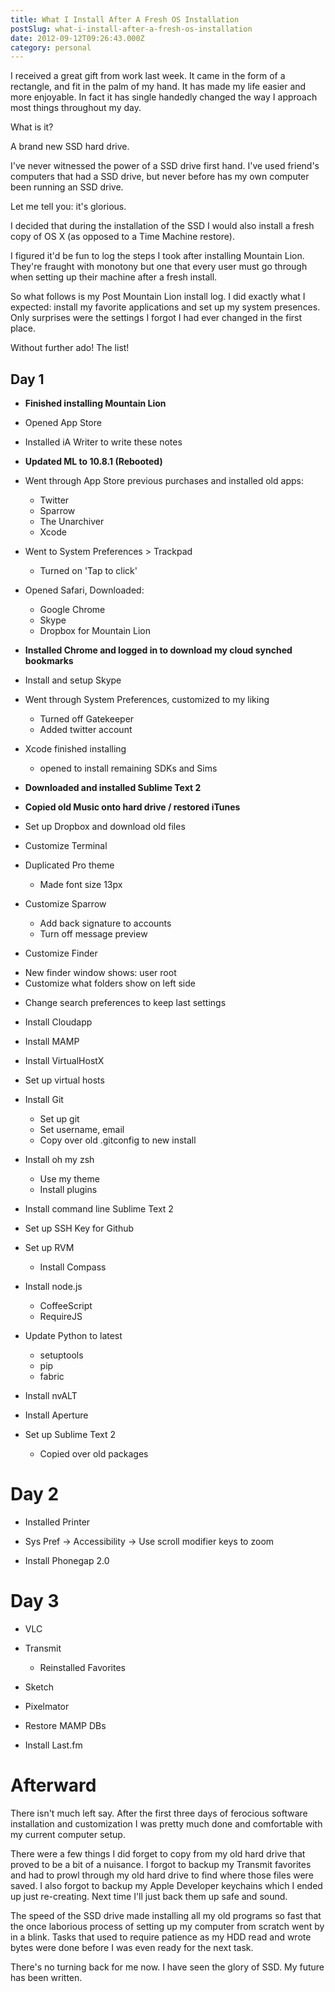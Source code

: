 ```yaml
---
title: What I Install After A Fresh OS Installation
postSlug: what-i-install-after-a-fresh-os-installation
date: 2012-09-12T09:26:43.000Z
category: personal
---
```


<p>I received a great gift from work last week.  It came in the form of a rectangle, and fit in the palm of my hand.  It has made my life easier and more enjoyable.  In fact it has single handedly changed the way I approach most things throughout my day.</p>

<p>What is it?</p>

<p>A brand new SSD hard drive.</p>

<p>I've never witnessed the power of a SSD drive first hand.  I've used friend's computers that had a SSD drive, but never before has my own computer been running an SSD drive.</p>

<p>Let me tell you:  it's glorious.</p>

<p>I decided that during the installation of the SSD I would also install a fresh copy of OS X (as opposed to a Time Machine restore).</p>

<p>I figured it'd be fun to log the steps I took after installing Mountain Lion. They're fraught with monotony but one that every user must go through when setting up their machine after a fresh install.</p>

<p>So what follows is my Post Mountain Lion install log. I did exactly what I expected: install my favorite applications and set up my system presences. Only surprises were the settings I forgot I had ever changed in the first place.</p>

<p>Without further ado!  The list!</p>

<!--more-->

<h2>Day 1</h2>

<ul>
<li><p><strong>Finished installing Mountain Lion</strong></p></li>
<li><p>Opened App Store</p></li>
<li><p>Installed iA Writer to write these notes</p></li>
<li><p><strong>Updated ML to 10.8.1 (Rebooted)</strong></p></li>
<li><p>Went through App Store previous purchases and installed old apps:</p>

<ul>
<li>Twitter</li>
<li>Sparrow</li>
<li>The Unarchiver</li>
<li>Xcode</li>
</ul></li>
<li><p>Went to System Preferences > Trackpad</p>

<ul>
<li>Turned on 'Tap to click'</li>
</ul></li>
<li><p>Opened Safari, Downloaded:</p>

<ul>
<li>Google Chrome</li>
<li>Skype</li>
<li>Dropbox for Mountain Lion</li>
</ul></li>
<li><p><strong>Installed Chrome and logged in to download my cloud synched bookmarks</strong></p></li>
<li><p>Install and setup Skype</p></li>
<li><p>Went through System Preferences, customized to my liking</p>

<ul>
<li>Turned off Gatekeeper</li>
<li>Added twitter account</li>
</ul></li>
<li><p>Xcode finished installing</p>

<ul>
<li>opened to install remaining SDKs and Sims</li>
</ul></li>
<li><p><strong>Downloaded and installed Sublime Text 2</strong></p></li>
<li><p><strong>Copied old Music onto hard drive / restored iTunes</strong></p></li>
<li><p>Set up Dropbox and download old files</p></li>
<li><p>Customize Terminal</p></li>
<li><p>Duplicated Pro theme</p>

<ul>
<li>Made font size 13px</li>
</ul></li>
<li><p>Customize Sparrow</p>

<ul>
<li>Add back signature to accounts</li>
<li>Turn off message preview</li>
</ul></li>
<li><p>Customize Finder</p></li>
<li>New finder window shows: user root</li>
<li>Customize what folders show on left side</li>
<li><p>Change search preferences to keep last settings</p></li>
<li><p>Install Cloudapp</p></li>
<li><p>Install MAMP</p></li>
<li><p>Install VirtualHostX</p></li>
<li><p>Set up virtual hosts</p></li>
<li><p>Install Git</p>

<ul>
<li>Set up git</li>
<li>Set username, email</li>
<li>Copy over old .gitconfig to new install</li>
</ul></li>
<li><p>Install oh my zsh</p>

<ul>
<li>Use my theme</li>
<li>Install plugins</li>
</ul></li>
<li><p>Install command line Sublime Text 2</p></li>
<li><p>Set up SSH Key for Github</p></li>
<li><p>Set up RVM</p>

<ul>
<li>Install Compass</li>
</ul></li>
<li><p>Install node.js</p>

<ul>
<li>CoffeeScript</li>
<li>RequireJS</li>
</ul></li>
<li><p>Update Python to latest</p>

<ul>
<li>setuptools</li>
<li>pip</li>
<li>fabric</li>
</ul></li>
<li><p>Install nvALT</p></li>
<li><p>Install Aperture</p></li>
<li><p>Set up Sublime Text 2</p>

<ul>
<li>Copied over old packages</li>
</ul></li>
</ul>

<h1>Day 2</h1>

<ul>
<li><p>Installed Printer</p></li>
<li><p>Sys Pref -> Accessibility -> Use scroll modifier keys to zoom</p></li>
<li><p>Install Phonegap 2.0</p></li>
</ul>

<h1>Day 3</h1>

<ul>
<li><p>VLC</p></li>
<li><p>Transmit</p>

<ul>
<li>Reinstalled Favorites</li>
</ul></li>
<li><p>Sketch</p></li>
<li><p>Pixelmator</p></li>
<li><p>Restore MAMP DBs</p></li>
<li><p>Install Last.fm</p></li>
</ul>

<h1>Afterward</h1>

<p>There isn't much left say.  After the first three days of ferocious software installation and customization I was pretty much done and comfortable with my current computer setup.</p>

<p>There were a few things I did forget to copy from my old hard drive that proved to be a bit of a nuisance.  I forgot to backup my Transmit favorites and had to prowl through my old hard drive to find where those files were saved.  I also forgot to backup my Apple Developer keychains which I ended up just re-creating.  Next time I'll just back them up safe and sound.</p>

<p>The speed of the SSD drive made installing all my old programs so fast that the once laborious process of setting up my computer from scratch went by in a blink.  Tasks that used to require patience as my HDD read and wrote bytes were done before I was even ready for the next task.</p>

<p>There's no turning back for me now.  I have seen the glory of SSD.  My future has been written.</p>
